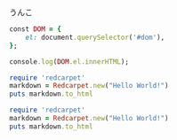 


<div id="dom">うんこ</div>

```rb
const DOM = {
    el: document.querySelector('#dom'),
};

console.log(DOM.el.innerHTML);
```
```ruby
require 'redcarpet'
markdown = Redcarpet.new("Hello World!")
puts markdown.to_html
```
```rb
require 'redcarpet'
markdown = Redcarpet.new("Hello World!")
puts markdown.to_html
```
